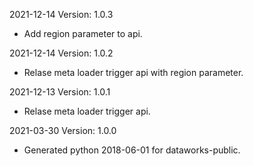 2021-12-14 Version: 1.0.3
- Add region parameter to api.

2021-12-14 Version: 1.0.2
- Relase meta loader trigger api with region parameter.

2021-12-13 Version: 1.0.1
- Relase meta loader trigger api.

2021-03-30 Version: 1.0.0
- Generated python 2018-06-01 for dataworks-public.

